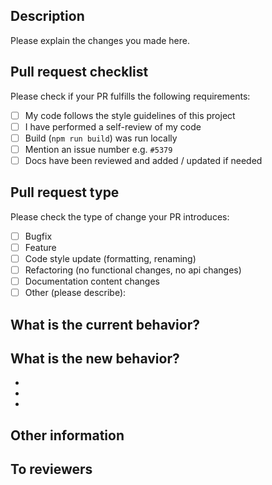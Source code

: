 ## Description

Please explain the changes you made here.
<!-- 변경된 사항에 대해서 간략히 설명해주세요 -->

## Pull request checklist

Please check if your PR fulfills the following requirements:

<!-- 아래 요구사항을 만족하는지 체크해주세요. - [x] 과 같이 표시하세요 -->

- [ ] My code follows the style guidelines of this project
- [ ] I have performed a self-review of my code
- [ ] Build (`npm run build`) was run locally
- [ ] Mention an issue number e.g. `#5379`
- [ ] Docs have been reviewed and added / updated if needed

<!-- 추후 테스트 코드를 작성한 이후에는 아래 항목도 주석을 제거해주세요 -->
<!-- - [ ] Tests for the changes have been added (for bug fixes / features) -->
<!-- - [ ] All tests passing -->

## Pull request type

Please check the type of change your PR introduces:

<!-- 여러개 선택 가능 -->

- [ ] Bugfix
- [ ] Feature
- [ ] Code style update (formatting, renaming)
- [ ] Refactoring (no functional changes, no api changes)
- [ ] Documentation content changes
- [ ] Other (please describe):

## What is the current behavior?

<!-- Please describe the current behavior that you are modifying. -->
<!-- 해당 PR 전의 행동에 대해서 적어주세요. (문제점 등) -->

## What is the new behavior?

<!-- Please describe the behavior or changes that are being added by this PR. -->
<!-- 이번 PR 에서의 변경된/추가된 행동에 대해 적어주세요. -->

*
*
*

## Other information

<!-- Any other information that is important to this PR such as screenshots of how the component looks before and after the change. -->

## To reviewers
